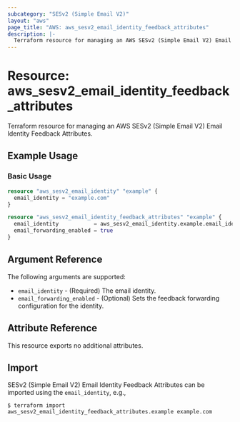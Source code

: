 ```yaml
---
subcategory: "SESv2 (Simple Email V2)"
layout: "aws"
page_title: "AWS: aws_sesv2_email_identity_feedback_attributes"
description: |-
  Terraform resource for managing an AWS SESv2 (Simple Email V2) Email Identity Feedback Attributes.
---
```


# Resource: aws_sesv2_email_identity_feedback_attributes

Terraform resource for managing an AWS SESv2 (Simple Email V2) Email Identity Feedback Attributes.

## Example Usage

### Basic Usage

```terraform
resource "aws_sesv2_email_identity" "example" {
  email_identity = "example.com"
}

resource "aws_sesv2_email_identity_feedback_attributes" "example" {
  email_identity           = aws_sesv2_email_identity.example.email_identity
  email_forwarding_enabled = true
}
```

## Argument Reference

The following arguments are supported:

* `email_identity` - (Required) The email identity.
* `email_forwarding_enabled` - (Optional) Sets the feedback forwarding configuration for the identity.

## Attribute Reference

This resource exports no additional attributes.

## Import

SESv2 (Simple Email V2) Email Identity Feedback Attributes can be imported using the `email_identity`, e.g.,

```
$ terraform import aws_sesv2_email_identity_feedback_attributes.example example.com
```
